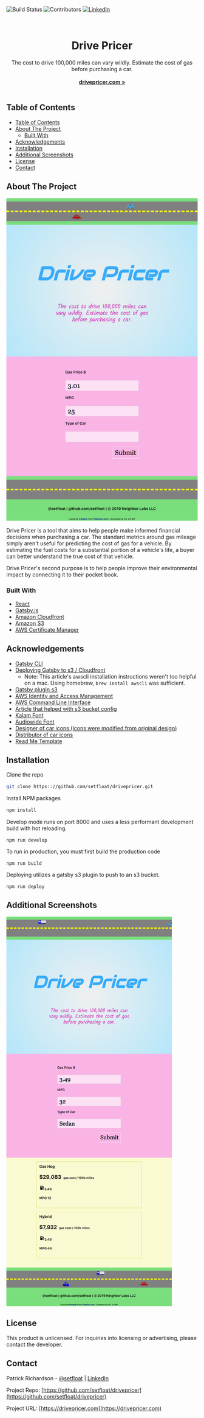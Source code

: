 <!-- PROJECT SHIELDS -->
![Build Status][build-shield]
![Contributors][contributors-shield]
[![LinkedIn][linkedin-shield]][linkedin-url]



<br />
<p align="center">
  <h1 align="center">Drive Pricer</h1>

  <p align="center">
    The cost to drive 100,000 miles can vary wildly. Estimate the cost of gas before purchasing a car.
    <br />
    <br />
    <a href="https://drivepricer.com"><strong>drivepricer.com »</strong></a>
    <br />
    <br />
  </p>
</p>



## Table of Contents

- [Table of Contents](#Table-of-Contents)
- [About The Project](#About-The-Project)
  - [Built With](#Built-With)
- [Acknowledgements](#Acknowledgements)
- [Installation](#Installation)
- [Additional Screenshots](#Additional-Screenshots)
- [License](#License)
- [Contact](#Contact)



## About The Project

[![Initial Splash Screen][splashscreen]](https://drivepricer.com)

Drive Pricer is a tool that aims to help people make informed financial decisions when purchasing a car. The standard metrics around gas mileage simply aren't useful for predicting the cost of gas for a vehicle. By estimating the fuel costs for a substantial portion of a vehicle's life, a buyer can better understand the true cost of that vehicle.

Drive Pricer's second purpose is to help people improve their environmental impact by connecting it to their pocket book.

### Built With

* [React](https://reactjs.org)
* [Gatsby.js](https://gatsbyjs.org)
* [Amazon Cloudfront](https://aws.amazon.com/cloudfront)
* [Amazon S3](https://aws.amazon.com/s3/)
* [AWS Certificate Manager](https://aws.amazon.com/certificate-manager/)

## Acknowledgements
* [Gatsby CLI](https://www.gatsbyjs.org/docs/gatsby-cli)
* [Deploying Gatsby to s3 / Cloudfront](https://www.gatsbyjs.org/docs/deploying-to-s3-cloudfront/)
    * Note: This article's awscli installation instructions weren't too helpful on a mac. Using homebrew, `brew install awscli` was sufficient.
* [Gatsby plugin s3](https://github.com/jariz/gatsby-plugin-s3)
* [AWS Identity and Access Management](https://aws.amazon.com/iam)
* [AWS Command Line Interface](https://aws.amazon.com/cli)
* [Article that helped with s3 bucket config](https://firstclassjs.com/deploy-angular-application-to-aws-s3-and-cloudfront/)
* [Kalam Font](https://fonts.google.com/specimen/Kalam?selection.family=Kalam)
* [Audiowide Font](https://fonts.google.com/specimen/Audiowide?selection.family=Audiowide)
* [Designer of car icons (Icons were modified from original design)](https://freepik.com)
* [Distributor of car icons](https://flaticon.com)
* [Read Me Template](https://github.com/othneildrew/Best-README-Template)


## Installation

 Clone the repo
   ```sh
   git clone https:://github.com/setfloat/drivepricer.git
   ```
 Install NPM packages
   ```sh
   npm install
   ```
Develop mode runs on port 8000 and uses a less performant development build with hot reloading.
  ```JS
  npm run develop
  ```

  To run in production, you must first build the production code
    
  ```JS
  npm run build
  ```
  
  Deploying utilizes a gatsby s3 plugin to push to an s3 bucket.

  ```JS
  npm run deploy
  ```
    

## Additional Screenshots


[![Screenshot with calculated fuel costs][calcscreen]](https://drivepricer.com)





## License

This product is unlicensed. For inquiries into licensing or advertising, please contact the developer.



## Contact

Patrick Richardson - [@setfloat](https://twitter.com/setfloat) | [LinkedIn](https://linkedin.com/in/setfloat)

Project Repo: [https://github.com/setfloat/drivepricer](https://github.com/setfloat/drivepricer)

Project URL: [https://drivepricer.com](https://drivepricer.com)



<!-- MARKDOWN LINKS & IMAGES -->
[build-shield]: https://img.shields.io/badge/build-passing-brightgreen.svg?style=flat-square
[contributors-shield]: https://img.shields.io/badge/contributors-1-orange.svg?style=flat-square
[linkedin-shield]: https://img.shields.io/badge/-LinkedIn-black.svg?style=flat-square&logo=linkedin&colorB=555
[linkedin-url]: https://linkedin.com/in/setfloat
[splashscreen]: https://raw.githubusercontent.com/setfloat/drivepricer/master/splashscreen.png
[calcscreen]: https://raw.githubusercontent.com/setfloat/drivepricer/master/calcscreen.png